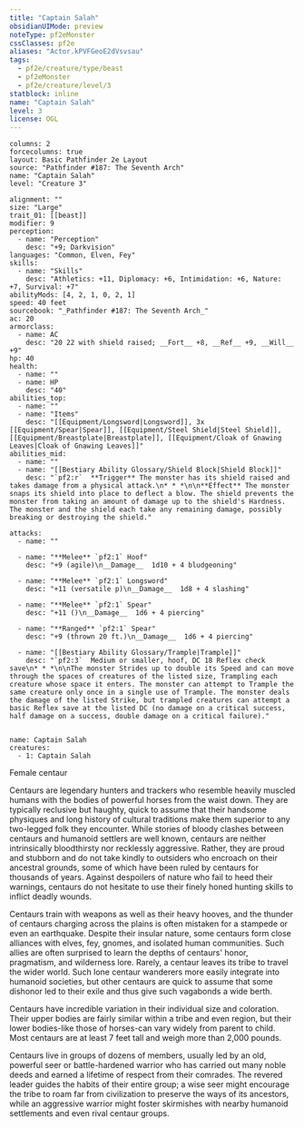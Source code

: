 ```yaml
---
title: "Captain Salah"
obsidianUIMode: preview
noteType: pf2eMonster
cssClasses: pf2e
aliases: "Actor.kPVFGeoE2dVsvsau" 
tags:
  - pf2e/creature/type/beast
  - pf2eMonster
  - pf2e/creature/level/3
statblock: inline
name: "Captain Salah"
level: 3
license: OGL
---
```


```statblock
columns: 2
forcecolumns: true
layout: Basic Pathfinder 2e Layout
source: "Pathfinder #187: The Seventh Arch"
name: "Captain Salah"
level: "Creature 3"

alignment: ""
size: "Large"
trait_01: [[beast]]
modifier: 9
perception:
  - name: "Perception"
    desc: "+9; Darkvision"
languages: "Common, Elven, Fey"
skills:
  - name: "Skills"
    desc: "Athletics: +11, Diplomacy: +6, Intimidation: +6, Nature: +7, Survival: +7"
abilityMods: [4, 2, 1, 0, 2, 1]
speed: 40 feet
sourcebook: "_Pathfinder #187: The Seventh Arch_"
ac: 20
armorclass:
  - name: AC
    desc: "20 22 with shield raised; __Fort__ +8, __Ref__ +9, __Will__ +9"
hp: 40
health:
  - name: ""
  - name: HP
    desc: "40"
abilities_top:
  - name: ""
  - name: "Items"
    desc: "[[Equipment/Longsword|Longsword]], 3x [[Equipment/Spear|Spear]], [[Equipment/Steel Shield|Steel Shield]], [[Equipment/Breastplate|Breastplate]], [[Equipment/Cloak of Gnawing Leaves|Cloak of Gnawing Leaves]]"
abilities_mid:
  - name: ""
  - name: "[[Bestiary Ability Glossary/Shield Block|Shield Block]]"
    desc: "`pf2:r`  **Trigger** The monster has its shield raised and takes damage from a physical attack.\n* * *\n\n**Effect** The monster snaps its shield into place to deflect a blow. The shield prevents the monster from taking an amount of damage up to the shield's Hardness. The monster and the shield each take any remaining damage, possibly breaking or destroying the shield."

attacks:
  - name: ""

  - name: "**Melee** `pf2:1` Hoof"
    desc: "+9 (agile)\n__Damage__  1d10 + 4 bludgeoning"

  - name: "**Melee** `pf2:1` Longsword"
    desc: "+11 (versatile p)\n__Damage__  1d8 + 4 slashing"

  - name: "**Melee** `pf2:1` Spear"
    desc: "+11 ()\n__Damage__  1d6 + 4 piercing"

  - name: "**Ranged** `pf2:1` Spear"
    desc: "+9 (thrown 20 ft.)\n__Damage__  1d6 + 4 piercing"

  - name: "[[Bestiary Ability Glossary/Trample|Trample]]"
    desc: "`pf2:3`  Medium or smaller, hoof, DC 18 Reflex check save\n* * *\n\nThe monster Strides up to double its Speed and can move through the spaces of creatures of the listed size, Trampling each creature whose space it enters. The monster can attempt to Trample the same creature only once in a single use of Trample. The monster deals the damage of the listed Strike, but trampled creatures can attempt a basic Reflex save at the listed DC (no damage on a critical success, half damage on a success, double damage on a critical failure)."
 
```

```encounter-table
name: Captain Salah
creatures:
  - 1: Captain Salah
```


Female centaur

Centaurs are legendary hunters and trackers who resemble heavily muscled humans with the bodies of powerful horses from the waist down. They are typically reclusive but haughty, quick to assume that their handsome physiques and long history of cultural traditions make them superior to any two-legged folk they encounter. While stories of bloody clashes between centaurs and humanoid settlers are well known, centaurs are neither intrinsically bloodthirsty nor recklessly aggressive. Rather, they are proud and stubborn and do not take kindly to outsiders who encroach on their ancestral grounds, some of which have been ruled by centaurs for thousands of years. Against despoilers of nature who fail to heed their warnings, centaurs do not hesitate to use their finely honed hunting skills to inflict deadly wounds.

Centaurs train with weapons as well as their heavy hooves, and the thunder of centaurs charging across the plains is often mistaken for a stampede or even an earthquake. Despite their insular nature, some centaurs form close alliances with elves, fey, gnomes, and isolated human communities. Such allies are often surprised to learn the depths of centaurs' honor, pragmatism, and wilderness lore. Rarely, a centaur leaves its tribe to travel the wider world. Such lone centaur wanderers more easily integrate into humanoid societies, but other centaurs are quick to assume that some dishonor led to their exile and thus give such vagabonds a wide berth.

Centaurs have incredible variation in their individual size and coloration. Their upper bodies are fairly similar within a tribe and even region, but their lower bodies-like those of horses-can vary widely from parent to child. Most centaurs are at least 7 feet tall and weigh more than 2,000 pounds.

Centaurs live in groups of dozens of members, usually led by an old, powerful seer or battle-hardened warrior who has carried out many noble deeds and earned a lifetime of respect from their comrades. The revered leader guides the habits of their entire group; a wise seer might encourage the tribe to roam far from civilization to preserve the ways of its ancestors, while an aggressive warrior might foster skirmishes with nearby humanoid settlements and even rival centaur groups.
